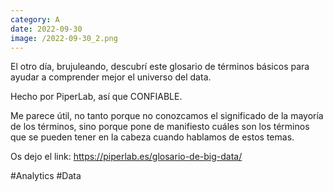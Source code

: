 ```yaml
--- 
category: A 
date: 2022-09-30 
image: /2022-09-30_2.png 
--- 
```


El otro día, brujuleando, descubrí este glosario de términos básicos para ayudar a comprender mejor el universo del data. 

Hecho por PiperLab, así que CONFIABLE. 

Me parece útil, no tanto porque no conozcamos el significado de la mayoría de los términos, sino porque pone de manifiesto cuáles son los términos que se pueden tener en la cabeza cuando hablamos de estos temas. 

Os dejo el link: https://piperlab.es/glosario-de-big-data/

#Analytics #Data